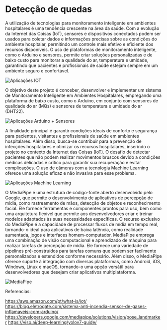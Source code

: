 # Detecção de quedas

A utilização de tecnologias para monitoramento inteligente em ambientes hospitalares é uma tendência crescente na área da saúde. Com a evolução da Internet das Coisas (IoT), sensores e dispositivos conectados podem ser usados para coletar dados e informações precisas sobre as condições do ambiente hospitalar, permitindo um controle mais efetivo e eficiente dos recursos disponíveis. O uso de plataformas de monitoramento inteligente, como o Arduino e sensores, permite criar soluções personalizadas e de baixo custo para monitorar a qualidade do ar, temperatura e umidade, garantindo que pacientes e profissionais de saúde estejam sempre em um ambiente seguro e confortável. 

![Aplicações IOT](https://d1.awsstatic.com/whatisimg/iot-universe.83de2944cc979eac98695797ecb5668f244bd7a5.png)

O objetivo deste projeto é conceber, desenvolver e implementar um sistema de Monitoramento Inteligente em Ambientes Hospitalares, empregando uma plataforma de baixo custo, como o Arduino, em conjunto com sensores de qualidade do ar (MQs) e sensores de temperatura e umidade do ar (DHT22). 

![Aplicações Arduino + Sensores](https://blog.eletrogate.com/wp-content/uploads/2017/08/20170827_162436.jpg)


A finalidade principal é garantir condições ideais de conforto e segurança para pacientes, visitantes e profissionais de saúde em ambientes hospitalares. Além disso, busca-se contribuir para a prevenção de infecções hospitalares e otimizar os recursos hospitalares, inserindo o projeto no contexto da Internet das Coisas (IoT). O desafio de detectar pacientes que não podem realizar movimentos bruscos devido a condições médicas delicadas é crítico para garantir sua recuperação e evitar complicações. O uso de câmeras com a tecnologia Machine Learning oferece uma solução eficaz e não invasiva para esse problema.

![Aplicações Machine Learning](https://viso.ai/wp-content/uploads/2022/07/smart-city-scene-computer-vision-deep-learning-networks.png)

O MediaPipe é uma estrutura de código-fonte aberto desenvolvido pelo Google, que permite o desenvolvimento de aplicativos de percepção de mídia, como rastreamento de mãos, detecção de objetos e reconhecimento facial. Ele fornece ferramentas e componentes prontos para uso, bem como uma arquitetura flexível que permite aos desenvolvedores criar e treinar modelos adaptados às suas necessidades específicas.
O recurso exclusivo do MediaPipe é a capacidade de processar fluxos de mídia em tempo real, tornando-o ideal para aplicativos de baixa latência, como realidade aumentada, jogos e interfaces homem-computador.
MediaPipe emprega uma combinação de visão computacional e aprendizado de máquina para realizar tarefas de percepção de mídia. Ele fornece uma variedade de pipelines pré-construídos para tarefas comuns que podem ser facilmente personalizados e estendidos conforme necessário. Além disso, o MediaPipe oferece suporte à integração com diversas plataformas, como Android, iOS, Windows, Linux e macOS, tornando-o uma opção versátil para desenvolvedores que desejam criar aplicativos multiplataforma.

![MediaPipe](https://editor.analyticsvidhya.com/uploads/77738pose_tracking_full_body_landmarks.png)


Referencias:

https://aws.amazon.com/pt/what-is/iot/
https://blog.eletrogate.com/sistema-anti-incendia-sensor-de-gases-inflamaveis-com-arduino/
https://developers.google.com/mediapipe/solutions/vision/pose_landmarker
https://viso.ai/deep-learning/yolov7-guide/



